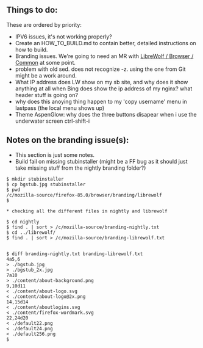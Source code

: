 Things to do:
-------------

These are ordered by priority:

* IPV6 issues, it's not working properly?
* Create an HOW_TO_BUILD.md to contain better, detailed instructions on how to build.
* Branding issues. We're going to need an MR with [LibreWolf / Browser / Common](https://gitlab.com/librewolf-community/browser/common) at some point.
* problem with old sed. does not recognize -z. using the one from Git might be a work around.
* What IP address does LW show on my sb site, and why does it show anything at all when Bing does show
the ip address of my nginx? what header stuff is going on?
* why does this anoying thing happen to my 'copy username' menu in lastpass (the local menu shows up)
* Theme AspenGlow: why does the three buttons disapear when i use the underwater screen ctrl-shift-i

Notes on the branding issue(s):
-------------------------------

* This section is just some notes.
* Build fail on missing stubinstaller (might be a FF bug as it should just take missing
stuff from the nightly branding folder?)

```
$ mkdir stubinstaller
$ cp bgstub.jpg stubinstaller
$ pwd
/c/mozilla-source/firefox-85.0/browser/branding/librewolf
$

* checking all the different files in nightly and librewolf

$ cd nightly
$ find . | sort > /c/mozilla-source/branding-nightly.txt
$ cd ../librewolf/
$ find . | sort > /c/mozilla-source/branding-librewolf.txt


$ diff branding-nightly.txt branding-librewolf.txt
4a5,6
> ./bgstub.jpg
> ./bgstub_2x.jpg
7a10
> ./content/about-background.png
9,10d11
< ./content/about-logo.svg
< ./content/about-logo@2x.png
14,15d14
< ./content/aboutlogins.svg
< ./content/firefox-wordmark.svg
22,24d20
< ./default22.png
< ./default24.png
< ./default256.png
$
```

